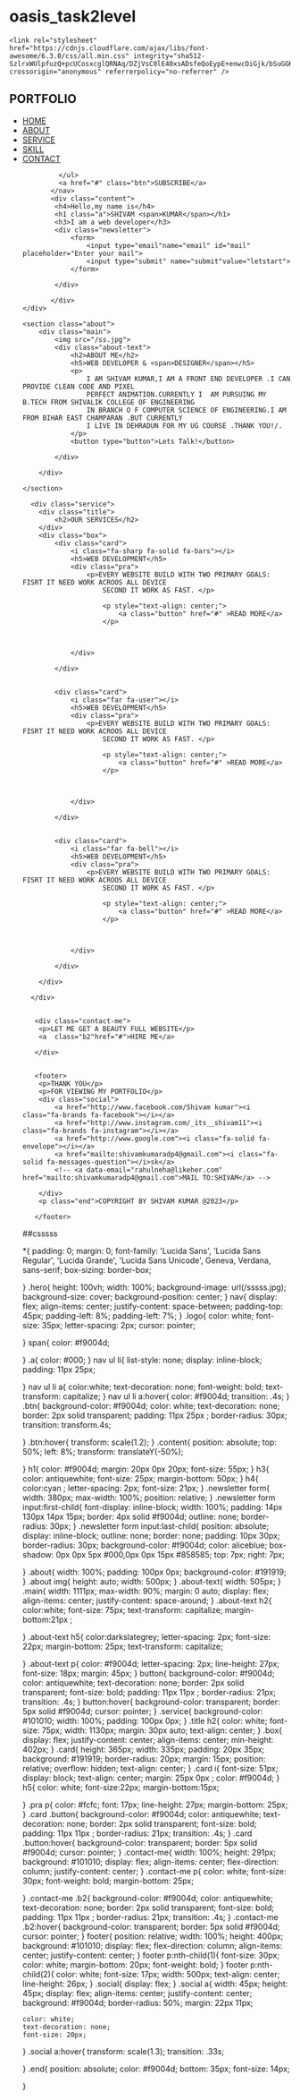 # oasis_task2level
<!DOCTYPE html>
<html lang="en">
<head>
    <meta charset="UTF-8">
    <meta http-equiv="X-UA-Compatible" content="IE=edge">
    <meta name="viewport" content="width=device-width, initial-scale=1.0">
    <title>PORTFOLIO</title>
    <link rel="stylesheet" type="text/css" href="css/style.css">
    <link rel="stylesheet" href="https://cdnjs.cloudflare.com/ajax/libs/font-awesome/4.7.0/css/font-awesome.min.css">
    

    <link rel="stylesheet" href="https://cdnjs.cloudflare.com/ajax/libs/font-awesome/6.3.0/css/all.min.css" integrity="sha512-SzlrxWUlpfuzQ+pcUCosxcglQRNAq/DZjVsC0lE40xsADsfeQoEypE+enwcOiGjk/bSuGGKHEyjSoQ1zVisanQ==" crossorigin="anonymous" referrerpolicy="no-referrer" />
</head>
<body>
    <div class="hero">
           <nav>
             <h2 class="logo"><span class="a">PORTFO</span><span>LIO</span></h2>
             <ul>
                <li><a href="#">HOME</a></li>
                <li><a href="#">ABOUT</a></li>
                <li><a href="#"> SERVICE</a></li>
                <li><a href="#">SKILL</a></li>
                <li><a href="#"> CONTACT</a></li>
                

             </ul>
             <a href="#" class="btn">SUBSCRIBE</a>
           </nav>
           <div class="content">
            <h4>Hello,my name is</h4>
            <h1 class="a">SHIVAM <span>KUMAR</span></h1>
            <h3>I am a web developer</h3>
            <div class="newsletter">
                <form>
                    <input type="email"name="email" id="mail" placeholder="Enter your mail">
                    <input type="submit" name="submit"value="letstart">
                </form>

            </div>

           </div>
    </div>

    <section class="about">
        <div class="main">
            <img src="/ss.jpg">
            <div class="about-text">
                <h2>ABOUT ME</h2>
                <h5>WEB DEVELOPER & <span>DESIGNER</span></h5>
                <p>
                    I AM SHIVAM KUMAR,I AM A FRONT END DEVELOPER .I CAN PROVIDE CLEAN CODE AND PIXEL
                    PERFECT ANIMATION.CURRENTLY I  AM PURSUING MY B.TECH FROM SHIVALIK COLLEGE OF ENGINEERING
                    IN BRANCH O F COMPUTER SCIENCE OF ENGINEERING.I AM FROM BIHAR EAST CHAMPARAN .BUT CURRENTLY
                    I LIVE IN DEHRADUN FOR MY UG COURSE .THANK YOU!/.
                </p>
                <button type="button">Lets Talk!</button>

            </div>

        </div>

    </section>

      <div class="service">
        <div class="title">
            <h2>OUR SERVICES</h2>
        </div>
        <div class="box">
            <div class="card">
                <i class="fa-sharp fa-solid fa-bars"></i>
                <h5>WEB DEVELOPMENT</h5>
                <div class="pra">
                    <p>EVERY WEBSITE BUILD WITH TWO PRIMARY GOALS: FISRT IT NEED WORK ACROOS ALL DEVICE
                        SECOND IT WORK AS FAST. </p>

                        <p style="text-align: center;">
                            <a class="button" href="#" >READ MORE</a>
                        </p>
                   
                   

                </div>

            </div>


            <div class="card">
                <i class="far fa-user"></i>
                <h5>WEB DEVELOPMENT</h5>
                <div class="pra">
                    <p>EVERY WEBSITE BUILD WITH TWO PRIMARY GOALS: FISRT IT NEED WORK ACROOS ALL DEVICE
                        SECOND IT WORK AS FAST. </p>

                        <p style="text-align: center;">
                            <a class="button" href="#" >READ MORE</a>
                        </p>
                   
                   

                </div>

            </div>


            <div class="card">
                <i class="far fa-bell"></i>
                <h5>WEB DEVELOPMENT</h5>
                <div class="pra">
                    <p>EVERY WEBSITE BUILD WITH TWO PRIMARY GOALS: FISRT IT NEED WORK ACROOS ALL DEVICE
                        SECOND IT WORK AS FAST. </p>

                        <p style="text-align: center;">
                            <a class="button" href="#" >READ MORE</a>
                        </p>
                   
                   

                </div>

            </div>

        </div>

      </div>


       <div class="contact-me">
        <p>LET ME GET A BEAUTY FULL WEBSITE</p>
        <a  class="b2"href="#">HIRE ME</a>

       </div>


       <footer>
        <p>THANK YOU</p>
        <p>FOR VIEWING MY PORTFOLIO</p>
        <div class="social">
            <a href="http://www.facebook.com/Shivam kumar"><i class="fa-brands fa-facebook"></i></a>
            <a href="http://www.instagram.com/_its__shivam11"><i class="fa-brands fa-instagram"></i></a>
            <a href="http://www.google.com"><i class="fa-solid fa-envelope"></i></a>
            <a href="mailto:shivamkumaradp4@gmail.com"><i class="fa-solid fa-messages-question"></i>sk</a>
            <!-- <a data-email="rahulneha@likeher.com" href="mailto:shivamkumaradp4@gmail.com">MAIL TO:SHIVAM</a> -->
            
        </div>
        <p class="end">COPYRIGHT BY SHIVAM KUMAR @2023</p>
        
       </footer>
</body>
</html>





##csssss

*{
    padding: 0;
    margin: 0;
    font-family: 'Lucida Sans', 'Lucida Sans Regular', 'Lucida Grande', 'Lucida Sans Unicode', Geneva, Verdana, sans-serif;
    box-sizing: border-box;

}
.hero{
    height: 100vh;
    width: 100%;
    background-image: url(/sssss.jpg);
    background-size: cover;
    background-position: center;
}
nav{
    display: flex;
    align-items: center;
    justify-content: space-between;
    padding-top: 45px;
    padding-left: 8%;
    padding-left: 7%;
}
.logo{
    color: white;
    font-size: 35px;
    letter-spacing: 2px;
    cursor: pointer;

}
span{
    color: #f9004d;

}
.a{
    color: #000;
}
nav ul li{
    list-style: none;
    display: inline-block;
    padding: 11px 25px;

}
nav ul li a{
    color:white;
    text-decoration: none;
    font-weight: bold;
    text-transform: capitalize;
}
nav ul li a:hover{
    color: #f9004d;
    transition: .4s;
}
.btn{
    background-color: #f9004d;
    color: white;
    text-decoration: none;
    border: 2px solid transparent;
    padding: 11px 25px ;
    border-radius: 30px;
    transition: transform.4s;

}
.btn:hover{
    transform: scale(1.2);
}
.content{
    position: absolute;
    top: 50%;
    left: 8%;
    transform: translateY(-50%);

}
h1{
    color: #f9004d;
    margin: 20px 0px 20px;
    font-size: 55px;
}
h3{
    color: antiquewhite;
    font-size: 25px;
    margin-bottom: 50px;
}
h4{
    color:cyan ;
    letter-spacing: 2px;
    font-size: 21px;
}
.newsletter form{
    width: 380px;
    max-width: 100%;
    position: relative;
}
.newsletter form input:first-child{
    font-display: inline-block;
    width: 100%;
    padding: 14px 130px 14px 15px;
    border: 4px solid #f9004d;
    outline: none;
    border-radius: 30px;
}
.newsletter form input:last-child{
    position: absolute;
    display: inline-block;
    outline: none;
    border: none;
    padding: 10px 30px;
    border-radius: 30px;
    background-color: #f9004d;
    color: aliceblue;
    box-shadow: 0px 0px 5px #000,0px 0px 15px #858585;
    top: 7px;
    right: 7px;

}
.about{
    width: 100%;
    padding: 100px 0px;
    background-color: #191919;
}
.about img{
    height: auto;
    width: 500px;
}
.about-text{
    width: 505px;
}
.main{
    width: 1111px;
    max-width: 90%;
    margin: 0 auto;
    display: flex;
    align-items: center;
    justify-content: space-around;
}
.about-text h2{
    color:white;
    font-size: 75px;
    text-transform: capitalize;
    margin-bottom:21px ;

}
.about-text h5{
    color:darkslategrey;
    letter-spacing: 2px;
    font-size: 22px;
    margin-bottom: 25px;
    text-transform: capitalize;

}
.about-text p{
    color: #f9004d;
    letter-spacing: 2px;
    line-height: 27px;
    font-size: 18px;
    margin: 45px;
}
button{
    background-color: #f9004d;
    color: antiquewhite;
    text-decoration: none;
    border: 2px solid transparent;
    font-size: bold;
    padding: 11px 11px ;
    border-radius: 21px;
    transition: .4s;
}
button:hover{
    background-color: transparent;
    border: 5px solid #f9004d;
    cursor: pointer;
}
.service{
    background-color: #101010;
    width: 100%;
    padding: 100px 0px;
}
.title h2{
    color: white;
    font-size: 75px;
    width: 1130px;
    margin: 30px auto;
    text-align: center;
}
.box{
    display: flex;
    justify-content: center;
    align-items: center;
    min-height: 402px;
}
.card{
    height: 365px;
    width: 335px;
    padding: 20px 35px;
    background: #191919;
    border-radius: 20px;
    margin: 15px;
    position: relative;
    overflow: hidden;
    text-align: center;
}
.card i{
    font-size: 51px;
    display: block;
    text-align: center;
    margin: 25px 0px ;
    color: #f9004d;
}
h5{
    color: white;
    font-size:22px;
    margin-bottom:15px;

}
.pra p{
    color: #fcfc;
    font: 17px;
    line-height: 27px;
    margin-bottom: 25px;
}
.card .button{
    background-color: #f9004d;
    color: antiquewhite;
    text-decoration: none;
    border: 2px solid transparent;
    font-size: bold;
    padding: 11px 11px ;
    border-radius: 21px;
    transition: .4s;
}
.card .button:hover{
    background-color: transparent;
    border: 5px solid #f9004d;
    cursor: pointer;
}
.contact-me{
    width: 100%;
    height: 291px;
    background: #101010;
    display: flex;
    align-items: center;
    flex-direction: column;
    justify-content: center;
}
.contact-me p{
    color: white;
    font-size: 30px;
    font-weight: bold;
    margin-bottom: 25px;

}
.contact-me .b2{
    background-color: #f9004d;
    color: antiquewhite;
    text-decoration: none;
    border: 2px solid transparent;
    font-size: bold;
    padding: 11px 11px ;
    border-radius: 21px;
    transition: .4s;
}
.contact-me .b2:hover{
    background-color: transparent;
    border: 5px solid #f9004d;
    cursor: pointer;
}
footer{
    position: relative;
    width: 100%;
    height: 400px;
    background: #101010;
    display: flex;
    flex-direction: column;
    align-items: center;
    justify-content: center;
}
footer p:nth-child(1){
    font-size: 30px;
    color: white;
    margin-bottom: 20px;
    font-weight: bold;
}
footer p:nth-child(2){
    color: white;
    font-size: 17px;
    width: 500px;
    text-align: center;
    line-height: 26px;
}
.social{
    display: flex;
} 
.social a{
    width: 45px;
    height: 45px;
    display: flex;
    align-items: center;
    justify-content: center;
    background: #f9004d;
    border-radius: 50%;
    margin: 22px 11px;
   
    color: white;
    text-decoration: none;
    font-size: 20px;
}
.social a:hover{
    transform: scale(1.3);
    transition: .33s;

} 
.end{
    position: absolute;
    color: #f9004d;
    bottom: 35px;
    font-size: 14px;

}

